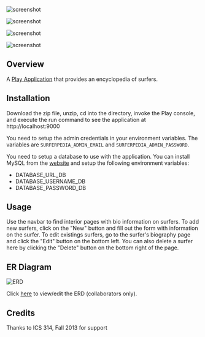 ![screenshot](https://raw.github.com/aghalarp/surferpedia/dynamic/doc/surferpedia-docs-homepage.png)

![screenshot](https://raw.github.com/aghalarp/surferpedia/dynamic/doc/surferpedia-docs-newsurfer.png)

![screenshot](https://raw.github.com/aghalarp/surferpedia/dynamic/doc/surferpedia-docs-surferpage.png)

![screenshot](https://raw.github.com/aghalarp/surferpedia/dynamic/doc/surferpedia-docs-editsurfer.png)

Overview
--------

A [Play Application](http://www.playframework.com/) that provides an encyclopedia of surfers.

Installation
------------

Download the zip file, unzip, cd into the directory, invoke the Play console, and execute the run command to see the application at http://localhost:9000

You need to setup the admin credentials in your environment variables. The variables are `SURFERPEDIA_ADMIN_EMAIL` and `SURFERPEDIA_ADMIN_PASSWORD`.

You need to setup a database to use with the application. You can install MySQL from the [website](http://dev.mysql.com/downloads/mysql/) and setup the following environment variables:
- DATABASE_URL_DB
- DATABASE_USERNAME_DB
- DATABASE_PASSWORD_DB

Usage
-----

Use the navbar to find interior pages with bio information on surfers.
To add new surfers, click on the "New" button and fill out the form with information on the surfer.
To edit existings surfers, go to the surfer's biography page and click the "Edit" button on the bottom left. You can
also delete a surfer here by clicking the "Delete" button on the bottom right of the page.

ER Diagram
----------
![ERD](https://raw.github.com/aghalarp/surferpedia/master/doc/surferpedia-docs-erd.png)

Click [here](https://drive.google.com/file/d/0B8m7CP-fAjuDSXBET0JhbjhHQ00/edit?usp=sharing) to view/edit the ERD (collaborators only).

Credits
-------

Thanks to ICS 314, Fall 2013 for support
  


